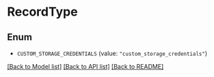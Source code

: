 # RecordType

## Enum


* `CUSTOM_STORAGE_CREDENTIALS` (value: `"custom_storage_credentials"`)


[[Back to Model list]](../README.md#documentation-for-models) [[Back to API list]](../README.md#documentation-for-api-endpoints) [[Back to README]](../README.md)


